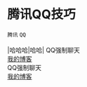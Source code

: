 # 腾讯QQ技巧
`腾讯` `QQ`<br><br>
|哈哈哈|哈哈|
QQ强制聊天<br>
[我的博客](http://blog.csdn.net/guodongxiaren)<br>
QQ强制聊天<br>
[我的博客](http://blog.csdn.net/guodongxiaren)<br>
